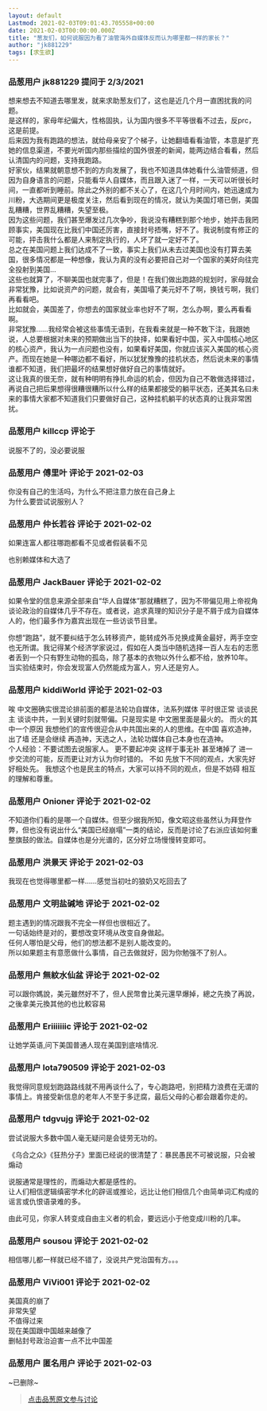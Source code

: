 ```yaml
---
layout: default
Lastmod: 2021-02-03T09:01:43.705558+00:00
date: 2021-02-03T00:00:00.000Z
title: "葱友们，如何说服因为看了油管海外自媒体反而认为哪里都一样的家长？"
author: "jk881229"
tags: [求生欲]
---
```



### 品葱用户 **jk881229** 提问于 2/3/2021
    
想来想去不知道去哪里发，就来求助葱友们了，这也是近几个月一直困扰我的问题。  
是这样的，家母年纪偏大，性格固执，认为国内很多不平等很看不过去，反prc，这是前提。  
后来因为我有跑路的想法，就给母亲安了个梯子，让她翻墙看看油管，本意是扩充她的信息渠道，不要光听国内那些描绘的国外很差的新闻，能两边结合看看，然后认清国内的问题，支持我跑路。  
好家伙，结果就朝意想不到的方向发展了，我也不知道具体她看什么油管频道，但因为自身语言的问题，只能看华人自媒体，而且跟入迷了一样，一天可以听很长时间，一直都听到睡前。除此之外别的都不关心了，在这几个月时间内，她迅速成为川粉，大选期间更是极度关注，然后看到现在的情况，就认为美国灯塔已倒，美国乱糟糟，世界乱糟糟，失望至极。  
因为这些问题，我们甚至爆发过几次争吵，我说没有糟糕到那个地步，她抨击我罔顾事实，美国现在比我们中国还厉害，直接封号捂嘴，好不了。我说制度有修正的可能，抨击我什么都是人来制定执行的，人坏了就一定好不了。  
总之在美国问题上我们达成不了一致，事实上我们从未去过美国也没有打算去美国，很多情况都是一种想像，我认为真的没有必要把自己对一个国家的美好向往完全投射到美国…  
这些也就算了，不聊美国也就完事了，但是！在我们做出跑路的规划时，家母就会非常犹豫，比如说资产的问题，就会有，美国塌了美元好不了啊，换钱亏啊，我们再看看吧。  
比如就会，美国差了，你想去的国家就业率也好不了啊，怎么办啊，要么再看看啊。  
非常犹豫……我经常会被这些事情无语到，在我看来就是一种不敢下注，我跟她说，人总要根据对未来的预期做出当下的抉择，如果看好中国，买入中国核心地区的核心资产，我认为一点问题也没有，如果看好美国，你就应该买入美国的核心资产。而现在她是一种哪边都不看好，所以犹犹豫豫的挂机状态，然后说未来的事情谁都不知道，我们把最坏的结果想好做好自己的事情就好。  
这让我真的很无奈，就有种明明有挣扎命运的机会，但因为自己不敢做选择错过，再说自己把后果想得很糟很糟所以什么样的结果都接受的躺平状态，还美其名曰未来的事情大家都不知道我们只要做好自己，这种挂机躺平的状态真的让我非常困扰。
    
                

### 品葱用户 **killccp** 评论于 
        
说服不了的，没必要说服
        
                

### 品葱用户 **傅里叶** 评论于 2021-02-03
        
你没有自己的生活吗，为什么不把注意力放在自己身上  
为什么要尝试说服别人？
        
                

### 品葱用户 **仲长若谷** 评论于 2021-02-02
        
如果连富人都往哪跑都看不见或者假装看不见  
  
也别赖媒体和大选了
        
                

### 品葱用户 **JackBauer** 评论于 2021-02-02
        
如果令堂的信息来源全部来自“华人自媒体”那就糟糕了，因为不带偏见用上帝视角谈论政治的自媒体几乎不存在。或者说，追求真理的知识分子是不屑于成为自媒体人的，他们最多作为嘉宾出现在一些访谈节目里。  
  
你想“跑路”，就不要纠结于怎么转移资产，能转成外币兑换成黄金最好，两手空空也无所谓。我记得某个经济学家说过，假如在人类当中随机选择一百人左右的志愿者丢到一个只有野生动物的孤岛，除了基本的衣物以外什么都不给，放养10年。当实验结束时，你会发现富人仍然能成为富人，穷人还是穷人。
        
                

### 品葱用户 **kiddiWorld** 评论于 2021-02-03
        
唉 中文圈确实很混论排前面的都是法轮功自媒体，法系列媒体 平时很正常 谈谈民主 谈谈中共，一到关键时刻就带偏。只是现实是 中文圈里面是最火的。 而火的其中一个原因 我想他们的宣传很迎合从中共国出来的人的思维。在中国 喜欢造神，出了墙 还是会继续 再造神，天选之人，法轮功媒体自己本身也在造神。  
个人经验：不要试图去说服家人。 更不要起冲突 这样于事无补 甚至堵掉了 进一步交流的可能，反而更让对方认为你时错的。 不如 先放下不同的观点，大家先好好相处先。 我想这个也是民主的特点，大家可以持不同的观点，但是不妨碍 相互的理解和尊重。
        
                

### 品葱用户 **Onioner** 评论于 2021-02-02
        
不知道你们看的是哪一个自媒体。但至少据我所知，像文昭这些虽然认为拜登作弊，但也没有说出什么“美国已经崩塌”一类的结论，反而是讨论了右派应该如何重整旗鼓的做法。自媒体也是分光谱的，区分好立场慢慢转变即可。
        
                

### 品葱用户 **洪景天** 评论于 2021-02-03
        
我现在也觉得哪里都一样……感觉当初吐的狼奶又吃回去了
        
                

### 品葱用户 **文明盐碱地** 评论于 2021-02-02
        
题主遇到的情况跟我不完全一样但也很相近了。  
一句话始终是对的，要想改变环境从改变自身做起。  
任何人哪怕是父母，他们的想法都不是别人能改变的。  
所以如果题主有意愿做什么事情，自己去做就好，因为你勉强不了别人。
        
                

### 品葱用户 **無紋水仙盆** 评论于 2021-02-02
        
可以跟你媽說，美元雖然好不了，但人民幣會比美元還早爆掉，總之先換了再說，之後拿美元換其他的也比較容易
        
                

### 品葱用户 **Eriiiiiiic** 评论于 2021-02-02
        
让她学英语,问下美国普通人现在美国到底啥情况.
        
                

### 品葱用户 **lota790509** 评论于 2021-02-03
        
我觉得同意规划跑路路线就不用再谈什么了，专心跑路吧，别把精力浪费在无谓的事情上。肯接受新信息的老年人不至于多迂腐，最后父母的心都会跟着你走的。
        
                

### 品葱用户 **tdgvujg** 评论于 2021-02-02
        
尝试说服大多数中国人毫无疑问是会徒劳无功的。  
  
《乌合之众》《狂热分子》里面已经说的很清楚了：暴民愚民不可被说服，只会被煽动  
  
说服通常是理性的，而煽动大都是感性的。  
让人们相信逻辑缜密学术化的辟谣或推论，远比让他们相信几个由简单词汇构成的谣言或仇恨语录难的多。  
  
由此可见，你家人转变成自由主义者的机会，要远远小于他变成川粉的几率。
        
                

### 品葱用户 **sousou** 评论于 2021-02-02
        
相信哪儿都一样就已经不错了，没说共产党治国有方。。。
        
                

### 品葱用户 **ViVi001** 评论于 2021-02-02
        
美国真的崩了  
非常失望  
不值得过来  
现在美国跟中国越来越像了  
删帖封号政治迫害一点不比中国差
        
                

### 品葱用户 **匿名用户** 评论于 2021-02-03
        
~已删除~
        
                





> [点击品葱原文参与讨论](https://pincong.rocks/question/36070)

